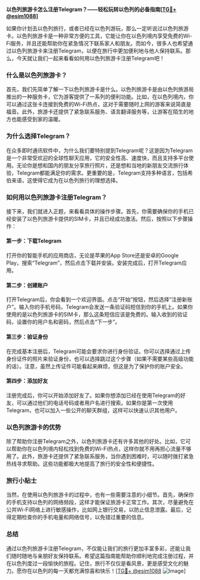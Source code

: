**以色列旅游卡怎么注册Telegram？——轻松玩转以色列的必备指南[[TG💪+ @esim1088](https://t.me/s/esim1088)]**

如果你计划去以色列旅行，或者已经在以色列游玩，那么一定听说过以色列旅游卡。以色列旅游卡是一种非常方便的工具，它能让你在以色列境内享受免费的Wi-Fi服务，并且还能帮助你在紧急情况下联系家人和朋友。而如今，很多人也希望通过以色列旅游卡来注册Telegram，以便在旅行中更加便利地与他人保持联系。那么，今天就让我们一起来看看如何用以色列旅游卡注册Telegram吧！

### 什么是以色列旅游卡？

首先，我们先简单了解一下以色列旅游卡是什么。以色列旅游卡是由以色列旅游局推出的一种服务卡，它为游客提供了一系列的便利功能。比如，在以色列境内，你可以通过这张卡连接到免费的Wi-Fi热点，这对于需要随时上网的游客来说简直是福音。此外，旅游卡还提供了紧急联系服务、语言翻译服务等，让游客在陌生的地方也能感受到家的温暖。

### 为什么选择Telegram？

在众多即时通讯软件中，为什么我们要特别提到Telegram呢？这是因为Telegram是一个非常受欢迎的全球性聊天应用，它的安全性高、速度快，而且支持多平台使用。无论你是想和国内的朋友分享旅行照片，还是想和当地的新朋友交流旅行体验，Telegram都能满足你的需求。更重要的是，Telegram支持多种语言，包括希伯来语，这使得它成为在以色列旅行的理想选择。

### 如何用以色列旅游卡注册Telegram？

接下来，我们就进入正题，来看看具体的操作步骤。首先，你需要确保你的手机已经安装了以色列旅游卡提供的SIM卡，并且已经成功激活。然后，按照以下步骤操作：

#### 第一步：下载Telegram

打开你的智能手机的应用商店，无论是苹果的App Store还是安卓的Google Play，搜索“Telegram”，然后点击下载并安装。安装完成后，打开Telegram应用。

#### 第二步：创建账户

打开Telegram后，你会看到一个欢迎界面。点击“开始”按钮，然后选择“注册新账户”。输入你的手机号码，Telegram会发送一条验证码短信到你的手机上。如果你使用的是以色列旅游卡的SIM卡，那么这条短信应该是免费的。输入收到的验证码，设置你的用户名和密码，然后点击“下一步”。

#### 第三步：验证身份

在完成基本注册后，Telegram可能会要求你进行身份验证。你可以选择通过上传身份证件的照片来验证身份，也可以选择跳过这个步骤（如果不需要某些高级功能的话）。注意，虽然上传证件可能看起来麻烦，但这是为了保护你的账户安全。

#### 第四步：添加好友

注册完成后，你可以开始添加好友了。如果你想添加已经在使用Telegram的好友，可以通过他们的电话号码或者用户名进行搜索。如果你是第一次使用Telegram，也可以加入一些公开的聊天群组，这样可以快速认识其他用户。

### 以色列旅游卡的优势

除了帮助你注册Telegram之外，以色列旅游卡还有许多其他的好处。比如，它可以帮助你在以色列境内轻松找到免费的Wi-Fi热点，这样你就不用再担心流量不够用了。此外，旅游卡还提供了紧急联系服务，当你遇到困难时，可以随时拨打紧急热线寻求帮助。这些功能都极大地提高了旅行的安全性和便捷性。

### 旅行小贴士

当然，在使用以色列旅游卡的过程中，也有一些需要注意的小细节。首先，确保你的手机支持以色列的网络频段，这样才能保证旅游卡正常工作。其次，尽量避免在公共Wi-Fi网络上进行敏感操作，比如网上银行交易，以防止信息泄露。最后，记得定期检查你的手机电量和网络信号，以免错过重要的信息。

### 总结

通过以色列旅游卡注册Telegram，不仅能让我们的旅行更加丰富多彩，还能让我们随时随地与亲朋好友保持联系。希望这篇指南能帮助你顺利地完成注册过程，并在以色列度过一段愉快的旅程。记住，旅行不仅仅是看风景，更是感受文化的魅力。愿你在以色列的每一天都充满惊喜和快乐！[[TG💪+ @esim1088](https://t.me/s/esim1088) ![Image](https://i.postimg.cc/4NQfJmqS/Snipaste-2025-05-13-00-14-12.png)]